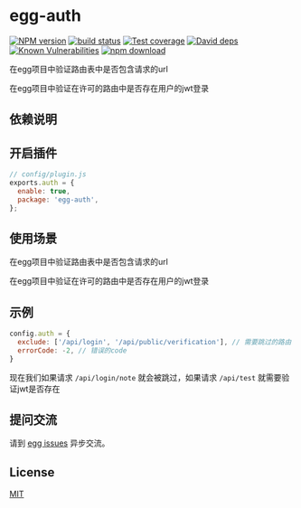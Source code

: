 # egg-auth

[![NPM version][npm-image]][npm-url]
[![build status][travis-image]][travis-url]
[![Test coverage][codecov-image]][codecov-url]
[![David deps][david-image]][david-url]
[![Known Vulnerabilities][snyk-image]][snyk-url]
[![npm download][download-image]][download-url]

[npm-image]: https://img.shields.io/npm/v/egg-auth.svg?style=flat-square
[npm-url]: https://npmjs.org/package/egg-auth
[travis-image]: https://img.shields.io/travis/eggjs/egg-auth.svg?style=flat-square
[travis-url]: https://travis-ci.org/eggjs/egg-auth
[codecov-image]: https://img.shields.io/codecov/c/github/eggjs/egg-auth.svg?style=flat-square
[codecov-url]: https://codecov.io/github/eggjs/egg-auth?branch=master
[david-image]: https://img.shields.io/david/eggjs/egg-auth.svg?style=flat-square
[david-url]: https://david-dm.org/eggjs/egg-auth
[snyk-image]: https://snyk.io/test/npm/egg-auth/badge.svg?style=flat-square
[snyk-url]: https://snyk.io/test/npm/egg-auth
[download-image]: https://img.shields.io/npm/dm/egg-auth.svg?style=flat-square
[download-url]: https://npmjs.org/package/egg-auth

在egg项目中验证路由表中是否包含请求的url

在egg项目中验证在许可的路由中是否存在用户的jwt登录

## 依赖说明

## 开启插件

```js
// config/plugin.js
exports.auth = {
  enable: true,
  package: 'egg-auth',
};
```

## 使用场景

在egg项目中验证路由表中是否包含请求的url

在egg项目中验证在许可的路由中是否存在用户的jwt登录

## 示例

```js
config.auth = {
  exclude: ['/api/login', '/api/public/verification'], // 需要跳过的路由
  errorCode: -2, // 错误的code
}
```

现在我们如果请求 `/api/login/note` 就会被跳过，如果请求 `/api/test` 就需要验证jwt是否存在

## 提问交流

请到 [egg issues](https://github.com/eggjs/egg/issues) 异步交流。

## License

[MIT](LICENSE)